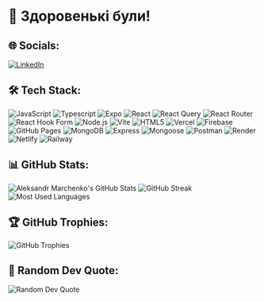 #  👋 Здоровенькі були! 


## 🌐 Socials:
[![LinkedIn](https://img.shields.io/badge/LinkedIn-0077B5?style=for-the-badge&logo=linkedin&logoColor=white)](https://www.linkedin.com/in/александр-марченко-323349301/) 

## 🛠️ Tech Stack:
![JavaScript](https://img.shields.io/badge/-JavaScript-black?style=for-the-badge&logo=javascript) ![Typescript](https://img.shields.io/badge/-Typescript-black?style=for-the-badge&logo=typescript) ![Expo](https://img.shields.io/badge/-Expo-black?style=for-the-badge&logo=expo)   ![React](https://img.shields.io/badge/-React-black?style=for-the-badge&logo=react) ![React Query](https://img.shields.io/badge/-React%20Query-black?style=for-the-badge&logo=react-query) ![React Router](https://img.shields.io/badge/-React%20Router-black?style=for-the-badge&logo=react-router) ![React Hook Form](https://img.shields.io/badge/-React%20Hook%20Form-black?style=for-the-badge&logo=react-hook-form)
![Node.js](https://img.shields.io/badge/-Node.js-black?style=for-the-badge&logo=node.js) ![Vite](https://img.shields.io/badge/-Vite-black?style=for-the-badge&logo=vite) ![HTML5](https://img.shields.io/badge/-HTML5-black?style=for-the-badge&logo=html5) ![Vercel](https://img.shields.io/badge/-Vercel-black?style=for-the-badge&logo=vercel) 
![Firebase](https://img.shields.io/badge/-Firebase-black?style=for-the-badge&logo=firebase) ![GitHub Pages](https://img.shields.io/badge/-GitHub%20Pages-black?style=for-the-badge&logo=github)  ![MongoDB](https://img.shields.io/badge/-MongoDB-black?style=for-the-badge&logo=mongodb) ![Express](https://img.shields.io/badge/-Express-black?style=for-the-badge&logo=express) ![Mongoose](https://img.shields.io/badge/-Mongoose-black?style=for-the-badge&logo=mongoose) 
 ![Postman](https://img.shields.io/badge/-Postman-black?style=for-the-badge&logo=postman) 
 ![Render](https://img.shields.io/badge/-Render-black?style=for-the-badge&logo=render) ![Netlify](https://img.shields.io/badge/-Netlify-black?style=for-the-badge&logo=netlify) ![Railway](https://img.shields.io/badge/-Railway-black?style=for-the-badge&logo=railway)

## 📊 GitHub Stats:
![Aleksandr Marchenko's GitHub Stats](https://github-readme-stats.vercel.app/api?username=platenprime&show_icons=true&theme=dark)
![GitHub Streak](https://github-readme-streak-stats.herokuapp.com/?user=platenprime&theme=dark)
![Most Used Languages](https://github-readme-stats.vercel.app/api/top-langs/?username=platenprime&layout=compact&theme=dark)

## 🏆 GitHub Trophies:
![GitHub Trophies](https://github-profile-trophy.vercel.app/?username=platenprime&theme=darkhub&column=7)

## 📜 Random Dev Quote:
![Random Dev Quote](https://quotes-github-readme.vercel.app/api?type=horizontal&theme=dark)



<!--
**PlatenPrime/platenprime** is a ✨ _special_ ✨ repository because its `README.md` (this file) appears on your GitHub profile.

Here are some ideas to get you started:

- 🔭 I’m currently working on ...
- 🌱 I’m currently learning ...
- 👯 I’m looking to collaborate on ...
- 🤔 I’m looking for help with ...
- 💬 Ask me about ...
- 📫 How to reach me: ...
- 😄 Pronouns: ...
- ⚡ Fun fact: ...
-->
